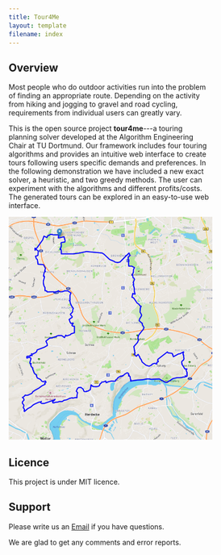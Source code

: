 ```yaml
---
title: Tour4Me
layout: template
filename: index
--- 
```

<script src="https://cdn.mathjax.org/mathjax/latest/MathJax.js?config=TeX-AMS-MML_HTMLorMML" type="text/javascript"></script> <style> * { box-sizing: border-box; } .column { float: left;R width: 50%; padding: 5px; } /* Clearfix (clear floats) */ .row::after { content: ""; clear: both; display: table; } </style>

## Overview
Most people who do outdoor activities run into the problem of finding an appropriate route. 
Depending on the activity from hiking and jogging to gravel and road cycling, requirements from individual users can greatly vary.

This is the open source project **tour4me**---a touring planning solver developed at the Algorithm Engineering Chair at TU Dortmund.
Our framework includes four touring algorithms and provides an intuitive web interface to create tours following users specific demands and preferences. 
In the following demonstration we have included a new exact solver, a heuristic, and two greedy methods. The user can experiment with the algorithms and different profits/costs. The generated tours can be explored in an easy-to-use web interface.

![](figs/work_50_jogger.png)

## Licence

This project is under MIT licence. 


## Support
Please write us an [Email](mailto:mart.hagedoorn@tu-dortmund.de) if you have questions.

We are glad to get any comments and error reports.
